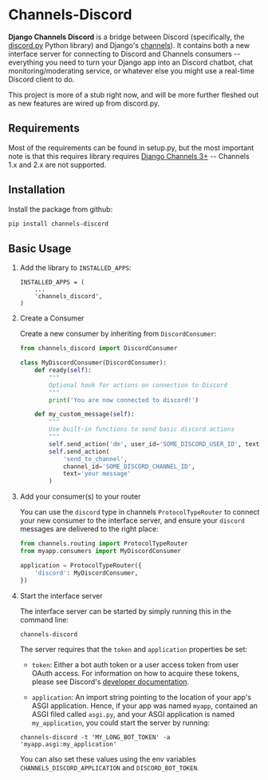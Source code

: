 # Channels-Discord

**Django Channels Discord** is a bridge between Discord (specifically, the [discord.py](https://github.com/Rapptz/discord.py) Python library) and Django's [channels](https://github.com/django/channels)).  It contains both a new interface server for connecting to Discord and Channels consumers -- everything you need to turn your Django app into an Discord chatbot, chat monitoring/moderating service, or whatever else you might use a real-time Discord client to do.

This project is more of a stub right now, and will be more further fleshed out as new features are wired up from discord.py.

## Requirements

Most of the requirements can be found in setup.py, but the most important note is that this requires library requires [Django Channels 3+](https://channels.readthedocs.io/en/latest/) -- Channels 1.x and 2.x are not supported.

## Installation

Install the package from github:

```bash
pip install channels-discord
```

## Basic Usage

1. Add the library to `INSTALLED_APPS`:

    ```
    INSTALLED_APPS = (
        ...
        'channels_discord',
    )
    ```

2. Create a Consumer

    Create a new consumer by inheriting from `DiscordConsumer`:

    ```python
    from channels_discord import DiscordConsumer

    class MyDiscordConsumer(DiscordConsumer):
        def ready(self):
            """
            Optional hook for actions on connection to Discord
            """
            print('You are now connected to discord!')

        def my_custom_message(self):
            """
            Use built-in functions to send basic discord actions
            """
            self.send_action('dm', user_id='SOME_DISCORD_USER_ID', text='your message')
            self.send_action(
                'send_to_channel',
                channel_id='SOME_DISCORD_CHANNEL_ID',
                text='your message'
            )
    ```

3. Add your consumer(s) to your router

    You can use the `discord` type in channels `ProtocolTypeRouter` to connect your new consumer to the interface server, and ensure your `discord` messages are delivered to the right place:

    ```python
    from channels.routing import ProtocolTypeRouter
    from myapp.consumers import MyDiscordConsumer

    application = ProtocolTypeRouter({
        'discord': MyDiscordConsumer,
    })
    ```

4. Start the interface server

    The interface server can be started by simply running this in the command line:

    ```bash
    channels-discord
    ```

    The server requires that the `token` and `application` properties be set:

    - `token`: Either a bot auth token or a user access token from user OAuth access. For information on how to acquire these tokens, please see Discord's [developer documentation](https://discordapp.com/developers/docs/topics/oauth2).

    - `application`: An import string pointing to the location of your app's ASGI application. Hence, if your app was named `myapp`, contained an ASGI filed called `asgi.py`, and your ASGI application is named `my_application`, you could start the server by running:

    ```
    channels-discord -t 'MY_LONG_BOT_TOKEN' -a 'myapp.asgi:my_application'
    ```

    You can also set these values using the env variables `CHANNELS_DISCORD_APPLICATION` and `DISCORD_BOT_TOKEN`.
